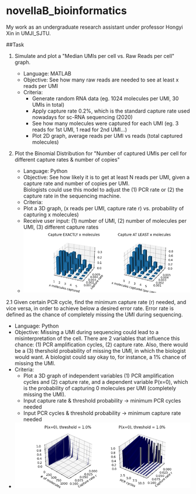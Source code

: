 # novellaB_bioinformatics
My work as an undergraduate research assistant under professor Hongyi Xin in UMJI_SJTU.

##Task
1. Simulate and plot a "Median UMIs per cell vs. Raw Reads per cell" graph.  
   - Language: MATLAB  
   - Objective: See how many raw reads are needed to see at least x reads per UMI  
   - Criteria:   
     - Generate random RNA data (eg. 1024 molecules per UMI, 30 UMIs in total)  
     - Apply capture rate 0.2%, which is the standard capture rate used nowadays for sc-RNA sequencing (2020)  
     - See how many molecules were captured for each UMI (eg. 3 reads for 1st UMI, 1 read for 2nd UMI...)  
     - Plot 2D graph, average reads per UMI vs reads (total captured molecules)  
        
2. Plot the Binomial Distribution for "Number of captured UMIs per cell for different capture rates & number of copies"  
   - Language: Python  
   - Objective: See how likely it is to get at least N reads per UMI, given a capture rate and number of copies per UMI.<br />Biologists could use this model to adjust the (1) PCR rate or (2) the capture rate in the sequencing machine.  
   - Criteria:  
    - Plot a 3D graph, (x reads per UMI, capture rate r) vs. probability of capturing x molecules)  
    - Receive user input: (1) number of UMI, (2) number of molecules per UMI, (3) different capture rates  
   - ![3D plot of binomial distribution](3D%20graph%20(capture%20rate).png)

2.1 Given certain PCR cycle, find the minimum capture rate (r) needed, and vice versa, in order to achieve below a desired error rate. Error rate is defined as the chance of completely missing the UMI during sequencing.
   - Language: Python
   - Objective: Missing a UMI during sequencing could lead to a misinterpretation of the cell. There are 2 variables that influence this chance: (1) PCR amplification cycles, (2) capture rate. Also, there would be a (3) thershold probability of missing the UMI, in which the biologist would want. A biologist could say okay to, for instance, a 1% chance of missing the UMI.
   - Criteria:
     - Plot a 3D graph of independent variables (1) PCR amplification cycles and (2) capture rate, and a dependent variable P(x=0), which is the probability of capturing 0 molecules per UMI (completely missing the UMI).
     - Input capture rate & threshold probability -> minimum PCR cycles needed
     - Input PCR cycles & threshold probability -> minimum capture rate needed
   - ![3D plot of P(x=0), where bar in grey displays the capture rate that achieved threshold probability](3D%20plot%20(PCR%20and%20r).png)
   
